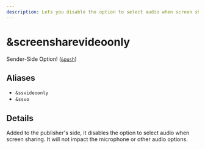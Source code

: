 ```yaml
---
description: Lets you disable the option to select audio when screen sharing
---
```


# \&screensharevideoonly

Sender-Side Option! ([`&push`](../source-settings/push.md))

## Aliases

* `&ssvideoonly`
* `&ssvo`

## Details

Added to the publisher's side, it disables the option to select audio when screen sharing. It will not impact the microphone or other audio options.
